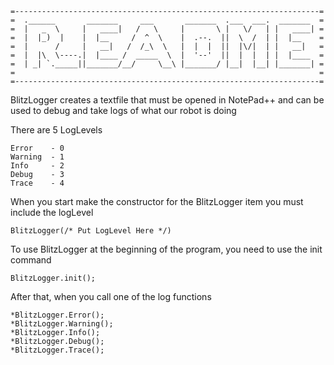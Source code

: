     =--------------------------------------------------------------------=
    =  .______       _______     ___       _______  .___  ___.  _______  =
    =  |   _  \     |   ____|   /   \     |       \ |   \/   | |   ____| =
    =  |  |_)  |    |  |__     /  ^  \    |  .--.  ||  \  /  | |  |__    =
    =  |      /     |   __|   /  /_\  \   |  |  |  ||  |\/|  | |   __|   =
    =  |  |\  \----.|  |____ /  _____  \  |  '--'  ||  |  |  | |  |____  =
    =  | _| `._____||_______/__/     \__\ |_______/ |__|  |__| |_______| =
    =      	                                                             =
    =--------------------------------------------------------------------=
BlitzLogger creates a textfile that must be opened in NotePad++ and 
can be used to debug and take logs of what our robot is doing

There are 5 LogLevels
    
    Error    - 0
    Warning  - 1
    Info     - 2
    Debug    - 3
    Trace    - 4

When you start make the constructor for the BlitzLogger item you must
include the logLevel

    BlitzLogger(/* Put LogLevel Here */)
	
To use BlitzLogger at the beginning of the program, you need to use the
init command

    BlitzLogger.init();
	
After that, when you call one of the log functions

    *BlitzLogger.Error();
    *BlitzLogger.Warning();
    *BlitzLogger.Info();
    *BlitzLogger.Debug();
    *BlitzLogger.Trace();
	
	
